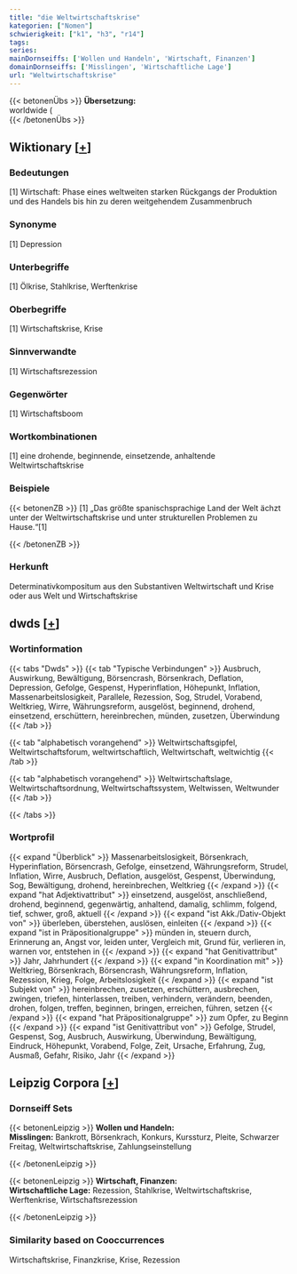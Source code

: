 ```yaml
---
title: "die Weltwirtschaftskrise"
kategorien: ["Nomen"]
schwierigkeit: ["k1", "h3", "r14"]
tags:
series:
mainDornseiffs: ['Wollen und Handeln', 'Wirtschaft, Finanzen']
domainDornseiffs: ['Misslingen', 'Wirtschaftliche Lage']
url: "Weltwirtschaftskrise"
---
```


{{< betonenÜbs >}}
**Übersetzung:**  
worldwide (  
{{< /betonenÜbs >}}

## Wiktionary [[+](https://de.wiktionary.org/wiki/Weltwirtschaftskrise)]

### Bedeutungen
[1] Wirtschaft: Phase eines weltweiten starken Rückgangs der Produktion und des Handels bis hin zu deren weitgehendem Zusammenbruch  

### Synonyme
[1] Depression  

### Unterbegriffe
[1] Ölkrise, Stahlkrise, Werftenkrise  

### Oberbegriffe
[1] Wirtschaftskrise, Krise  

### Sinnverwandte
[1] Wirtschaftsrezession  

### Gegenwörter
[1] Wirtschaftsboom  

### Wortkombinationen
[1] eine drohende, beginnende, einsetzende, anhaltende Weltwirtschaftskrise  

### Beispiele
{{< betonenZB >}}
[1] „Das größte spanischsprachige Land der Welt ächzt unter der Weltwirtschaftskrise und unter strukturellen Problemen zu Hause.“[1]  

{{< /betonenZB >}}
### Herkunft
Determinativkompositum aus den Substantiven Weltwirtschaft und Krise oder aus Welt und Wirtschaftskrise  



## dwds [[+](https://www.dwds.de/wb/Weltwirtschaftskrise)]

### Wortinformation
{{< tabs "Dwds" >}}
{{< tab "Typische Verbindungen" >}}
Ausbruch, Auswirkung, Bewältigung, Börsencrash, Börsenkrach, Deflation, Depression, Gefolge, Gespenst, Hyperinflation, Höhepunkt, Inflation, Massenarbeitslosigkeit, Parallele, Rezession, Sog, Strudel, Vorabend, Weltkrieg, Wirre, Währungsreform, ausgelöst, beginnend, drohend, einsetzend, erschüttern, hereinbrechen, münden, zusetzen, Überwindung
{{< /tab >}}

{{< tab "alphabetisch vorangehend" >}}
Weltwirtschaftsgipfel, Weltwirtschaftsforum, weltwirtschaftlich, Weltwirtschaft, weltwichtig
{{< /tab >}}

{{< tab "alphabetisch vorangehend" >}}
Weltwirtschaftslage, Weltwirtschaftsordnung, Weltwirtschaftssystem, Weltwissen, Weltwunder
{{< /tab >}}

{{< /tabs >}}

### Wortprofil
{{< expand "Überblick" >}} Massenarbeitslosigkeit, Börsenkrach, Hyperinflation, Börsencrash, Gefolge, einsetzend, Währungsreform, Strudel, Inflation, Wirre, Ausbruch, Deflation, ausgelöst, Gespenst, Überwindung, Sog, Bewältigung, drohend, hereinbrechen, Weltkrieg {{< /expand >}}
{{< expand "hat Adjektivattribut" >}} einsetzend, ausgelöst, anschließend, drohend, beginnend, gegenwärtig, anhaltend, damalig, schlimm, folgend, tief, schwer, groß, aktuell {{< /expand >}}
{{< expand "ist Akk./Dativ-Objekt von" >}} überleben, überstehen, auslösen, einleiten {{< /expand >}}
{{< expand "ist in Präpositionalgruppe" >}} münden in, steuern durch, Erinnerung an, Angst vor, leiden unter, Vergleich mit, Grund für, verlieren in, warnen vor, entstehen in {{< /expand >}}
{{< expand "hat Genitivattribut" >}} Jahr, Jahrhundert {{< /expand >}}
{{< expand "in Koordination mit" >}} Weltkrieg, Börsenkrach, Börsencrash, Währungsreform, Inflation, Rezession, Krieg, Folge, Arbeitslosigkeit {{< /expand >}}
{{< expand "ist Subjekt von" >}} hereinbrechen, zusetzen, erschüttern, ausbrechen, zwingen, triefen, hinterlassen, treiben, verhindern, verändern, beenden, drohen, folgen, treffen, beginnen, bringen, erreichen, führen, setzen {{< /expand >}}
{{< expand "hat Präpositionalgruppe" >}} zum Opfer, zu Beginn {{< /expand >}}
{{< expand "ist Genitivattribut von" >}} Gefolge, Strudel, Gespenst, Sog, Ausbruch, Auswirkung, Überwindung, Bewältigung, Eindruck, Höhepunkt, Vorabend, Folge, Zeit, Ursache, Erfahrung, Zug, Ausmaß, Gefahr, Risiko, Jahr {{< /expand >}}

## Leipzig Corpora [[+](https://corpora.uni-leipzig.de/en/res?word=Weltwirtschaftskrise&corpusId=deu_newscrawl-public_2018)]

### Dornseiff Sets
{{< betonenLeipzig >}}
**Wollen und Handeln:**  
**Misslingen:** Bankrott, Börsenkrach, Konkurs, Kurssturz, Pleite, Schwarzer Freitag, Weltwirtschaftskrise, Zahlungseinstellung  

{{< /betonenLeipzig >}}


{{< betonenLeipzig >}}
**Wirtschaft, Finanzen:**  
**Wirtschaftliche Lage:** Rezession, Stahlkrise, Weltwirtschaftskrise, Werftenkrise, Wirtschaftsrezession  

{{< /betonenLeipzig >}}

### Similarity based on Cooccurrences
Wirtschaftskrise, Finanzkrise, Krise, Rezession

